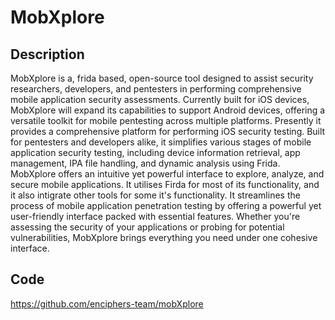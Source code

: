 # MobXplore

## Description
MobXplore is a, frida based, open-source tool designed to assist security researchers, developers, and pentesters in performing comprehensive mobile application security assessments. Currently built for iOS devices, MobXplore will expand its capabilities to support Android devices, offering a versatile toolkit for mobile pentesting across multiple platforms. Presently it provides a comprehensive platform for performing iOS security testing. Built for pentesters and developers alike, it simplifies various stages of mobile application security testing, including device information retrieval, app management, IPA file handling, and dynamic analysis using Frida. MobXplore offers an intuitive yet powerful interface to explore, analyze, and secure mobile applications. It utilises Firda for most of its functionality, and it also intigrate other tools for some it's functionality. It streamlines the process of mobile application penetration testing by offering a powerful yet user-friendly interface packed with essential features. Whether you're assessing the security of your applications or probing for potential vulnerabilities, MobXplore brings everything you need under one cohesive interface.

## Code
https://github.com/enciphers-team/mobXplore
